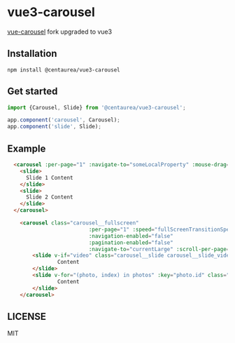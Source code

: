 # vue3-carousel

[vue-carousel](https://github.com/SSENSE/vue-carousel) fork upgraded to vue3

## Installation
```
npm install @centaurea/vue3-carousel
```

## Get started

```javascript
import {Carousel, Slide} from '@centaurea/vue3-carousel';

app.component('carousel', Carousel);
app.component('slide', Slide);
```

## Example

```html
  <carousel :per-page="1" :navigate-to="someLocalProperty" :mouse-drag="false">
    <slide>
      Slide 1 Content
    </slide>
    <slide>
      Slide 2 Content
    </slide>
  </carousel>
```

```html
    <carousel class="carousel__fullscreen"
                          :per-page="1" :speed="fullScreenTransitionSpeed"
                          :navigation-enabled="false"
                          :pagination-enabled="false"
                          :navigate-to="currentLarge" :scroll-per-page="false">
        <slide v-if="video" class="carousel__slide carousel__slide_video" v-on:slide-click="showFullscreen">
                Content
        </slide>
        <slide v-for="(photo, index) in photos" :key="photo.id" class="carousel__slide carousel__fullscreen-slide">
                Content
        </slide>
    </carousel>
```

## LICENSE
MIT